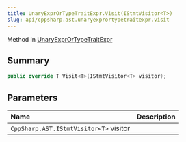 ```yaml
---
title: UnaryExprOrTypeTraitExpr.Visit(IStmtVisitor<T>)
slug: api/cppsharp.ast.unaryexprortypetraitexpr.visit
---
```

Method in [UnaryExprOrTypeTraitExpr](/api/cppsharp/ast/unaryexprortypetraitexpr)

## Summary



```csharp
public override T Visit<T>(IStmtVisitor<T> visitor);
```

## Parameters

|Name|Description|
|:---|:---|
|`CppSharp.AST.IStmtVisitor<T>` visitor||

